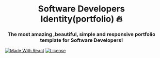 <h1 align="center"> Software Developers Identity(portfolio) 🔥 </h1> 
<h3 align="center"> The most amazing ,beautiful, simple and  responsive portfolio template for Software Developers! </h3>

  <a href="https://reactjs.org/"><img alt="Made With React" src="https://img.shields.io/badge/made%20with-react-61DAFB?style=flat-square" /></a>
   <a href="http://badges.mit-license.org/"><img alt="License" src="http://img.shields.io/:license-mit-blue.svg?style=flat-square?style=flat-square" /></a>
  



